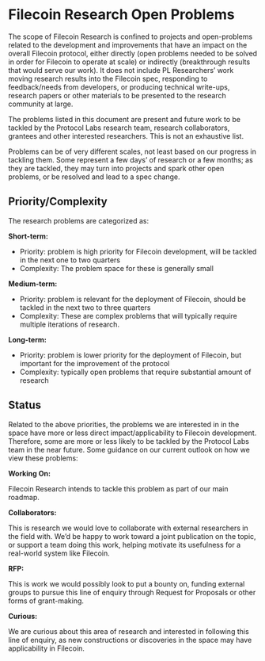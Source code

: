 Filecoin Research Open Problems
=====

The scope of Filecoin Research is confined to projects and open-problems related to the development and improvements that have an impact on the overall Filecoin protocol, either directly (open problems needed to be solved in order for Filecoin to operate at scale) or indirectly (breakthrough results that would serve our work). It does not include PL Researchers’ work moving research results into the Filecoin spec, responding to feedback/needs from developers, or producing technical write-ups, research papers or other materials to be presented to the research community at large.

The problems listed in this document are present and future work to be tackled by the Protocol Labs research team, research collaborators, grantees and other interested researchers. This is not an exhaustive list.

Problems can be of very different scales, not least based on our progress in tackling them. Some represent a few days’ of research or a few months; as they are tackled, they may turn into projects and spark other open problems, or be resolved and lead to a spec change.

## Priority/Complexity

The research problems are categorized as:

**Short-term:**

- Priority: problem is high priority for Filecoin development, will be tackled in the next one to two quarters
- Complexity: The problem space for these is generally small

**Medium-term:**

- Priority: problem is relevant for the deployment of Filecoin, should be tackled in the next two to three quarters
- Complexity: These are complex problems that will typically require multiple iterations of research.

**Long-term:**

- Priority: problem is lower priority for the deployment of Filecoin, but important for the improvement of the protocol
- Complexity: typically open problems that require substantial amount of research

## Status

Related to the above priorities, the problems we are interested in in the space have more or less direct impact/applicability to Filecoin development. Therefore, some are more or less likely to be tackled by the Protocol Labs team in the near future. Some guidance on our current outlook on how we view these problems:

**Working On:**

Filecoin Research intends to tackle this problem as part of our main roadmap.

**Collaborators:**

This is research we would love to collaborate with external researchers in the field with. We’d be happy to work toward a joint publication on the topic, or support a team doing this work, helping motivate its usefulness for a real-world system like Filecoin.

**RFP:**

This is work we would possibly look to put a bounty on, funding external groups to pursue this line of enquiry through Request for Proposals or other forms of grant-making.

**Curious:**

We are curious about this area of research and interested in following this line of enquiry, as new constructions or discoveries in the space may have applicability in Filecoin.